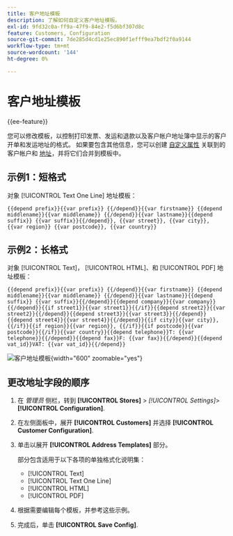 ```yaml
---
title: 客户地址模板
description: 了解如何自定义客户地址模板。
exl-id: 9fd32c0a-ff9a-47f9-84e2-f5d6bf307d8c
feature: Customers, Configuration
source-git-commit: 7de285d4cd1e25ec890f1efff9ea7bdf2f0a9144
workflow-type: tm+mt
source-wordcount: '144'
ht-degree: 0%

---
```


# 客户地址模板

{{ee-feature}}

您可以修改模板，以控制打印发票、发运和退款以及客户帐户地址簿中显示的客户开单和发运地址的格式。 如果要包含其他信息，您可以创建 [自定义属性](attribute-properties.md) 关联到的客户帐户和 [地址](address-attributes.md)，并将它们合并到模板中。

## 示例1：短格式

对象 [!UICONTROL Text One Line] 地址模板：

```text
{{depend prefix}}{{var prefix}} {{/depend}}{{var firstname}} {{depend middlename}}{{var middlename}} {{/depend}}{{var lastname}}{{depend suffix}} {{var suffix}}{{/depend}}, {{var street}}, {{var city}}, {{var region}} {{var postcode}}, {{var country}}
```

## 示例2：长格式

对象 [!UICONTROL Text]， [!UICONTROL HTML]、和 [!UICONTROL PDF] 地址模板：

```text
{{depend prefix}}{{var prefix}} {{/depend}}{{var firstname}} {{depend middlename}}{{var middlename}} {{/depend}}{{var lastname}}{{depend suffix}} {{var suffix}}{{/depend}}{{depend company}}{{var company}}{{/depend}}{{if street1}}{{var street1}}{{/if}}{{depend street2}}{{var street2}}{{/depend}}{{depend street3}}{{var street3}}{{/depend}}{{depend street4}}{{var street4}}{{/depend}}{{if city}}{{var city}},  {{/if}}{{if region}}{{var region}}, {{/if}}{{if postcode}}{{var postcode}}{{/if}}{{var country}}{{depend telephone}}T: {{var telephone}}{{/depend}}{{depend fax}}F: {{var fax}}{{/depend}}{{depend vat_id}}VAT: {{var vat_id}}{{/depend}}
```

![客户地址模板](../configuration-reference/customers/assets/customer-configuration-address-templates.png){width="600" zoomable="yes"}

## 更改地址字段的顺序

1. 在 _管理员_ 侧栏，转到 **[!UICONTROL Stores]** > _[!UICONTROL Settings]_>**[!UICONTROL Configuration]**.

1. 在左侧面板中，展开 **[!UICONTROL Customers]** 并选择 **[!UICONTROL Customer Configuration]**.

1. 单击以展开 **[!UICONTROL Address Templates]** 部分。

   部分包含适用于以下各项的单独格式化说明集：

   - [!UICONTROL Text]
   - [!UICONTROL Text One Line]
   - [!UICONTROL HTML]
   - [!UICONTROL PDF]

1. 根据需要编辑每个模板，并参考这些示例。

1. 完成后，单击 **[!UICONTROL Save Config]**.

